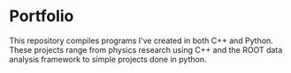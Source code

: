 # Portfolio
This repository compiles programs I've created in both C++ and Python. These projects range from physics research using C++ and the ROOT data analysis framework to simple projects done in python. 


